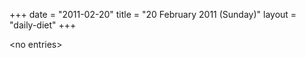 +++
date = "2011-02-20"
title = "20 February 2011 (Sunday)"
layout = "daily-diet"
+++


\<no entries\>
